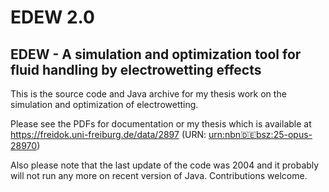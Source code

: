 # EDEW 2.0
## EDEW - A simulation and optimization tool for fluid handling by electrowetting effects

This is the source code and Java archive for my thesis work on the simulation and optimization of electrowetting.

Please see the PDFs for documentation or my thesis which is available at https://freidok.uni-freiburg.de/data/2897 (URN: [urn:nbn:de:bsz:25-opus-28970](https://nbn-resolving.org/urn:nbn:de:bsz:25-opus-28970))

Also please note that the last update of the code was 2004 and it probably will not run any more on recent version of Java. Contributions welcome.
